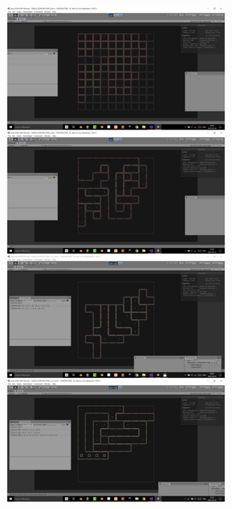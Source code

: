 
![_0](https://github.com/an-alch3mist/_CONSTRUCTOR/blob/main/_2/%23CONSTRUCTOR_0/CONSTRUCTOR__A_QUAD.PNG)
![_1](https://github.com/an-alch3mist/_CONSTRUCTOR/blob/main/_2/%23CONSTRUCTOR_0/CONSTRUCTOR__EDGE_QUAD.PNG)
![_2](https://github.com/an-alch3mist/_CONSTRUCTOR/blob/main/_2/%23CONSTRUCTOR_1/CONSTRUCTOR__neighbour_region_index_1D.PNG)
![_3](https://github.com/an-alch3mist/_CONSTRUCTOR/blob/main/_2/%23CONSTRUCTOR_1/CONSTRUCTOR__neighbour_relate_1D_1D_1D.PNG?raw=true)
